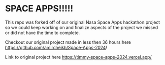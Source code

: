 # SPACE APPS!!!!!

This repo was forked off of our original Nasa Space Apps hackathon project so we could keep working on and finalize aspects of the project we missed or did not have the time to complete.

Checkout our original project made in less then 36 hours here https://github.com/amircheikh/Space-Apps-2024!

Link to original project here https://timmy-space-apps-2024.vercel.app/

